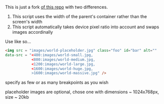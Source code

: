 
This is just a fork [of this repo](https://github.com/kvendrik/responsive-images.js) with two differences.

1. This script uses the width of the parent's container rather than the screen's width
2. This script automatically takes device pixel ratio into account and swaps images accordinally

Use like so...

```html
<img src = "images/world-placeholder.jpg" class="foo" id="bar" alt=""
data-src = "<400:images/world-small.jpg,
            <800:images/world-medium.jpg,
            <1200:images/world-large.jpg,
            <1600:images/world-huge.jpg,
            >1600:images/world-massive.jpg" />
```

specify as few or as many breakpoints as you wish

placeholder images are optional, chose one with dimensions ~ 1024x768px, size ~ 20kb
